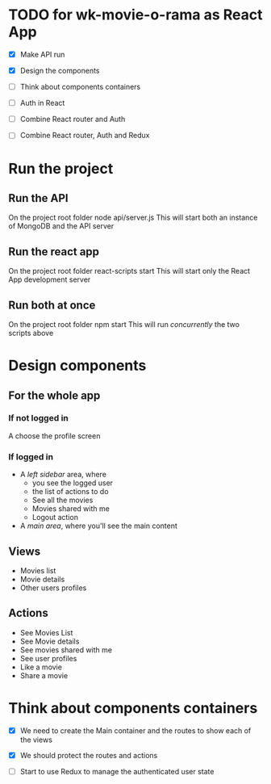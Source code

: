 # TODO for wk-movie-o-rama as React App

+ [X] Make API run
+ [X] Design the components
+ [ ] Think about components containers
+ [ ] Auth in React
+ [ ] Combine React router and Auth
+ [ ] Combine React router, Auth and Redux


# Run the project
## Run the API
On the project root folder
    node api/server.js
This will start both an instance of MongoDB and the API server
## Run the react app
On the project root folder 
    react-scripts start
This will start only the React App development server
## Run both at once
On the project root folder
    npm start
This will run _concurrently_ the two scripts above


# Design components
## For the whole app
### If not logged in
A choose the profile screen
### If logged in
 - A *left sidebar* area, where
    - you see the logged user
    - the list of actions to do
    - See all the movies
    - Movies shared with me 
    - Logout action
 - A *main area*, where you'll see the main content
## Views
- Movies list
- Movie details
- Other users profiles
## Actions
- See Movies List
- See Movie details
- See movies shared with me
- See user profiles
- Like a movie
- Share a movie

# Think about components containers
- [X] We need to create the Main container and the routes to show each of the views
- [X] We should protect the routes and actions
- [ ] Start to use Redux to manage the authenticated user state
 



